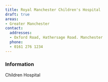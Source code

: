 ```yaml
---
title: Royal Manchester Children's Hospital
draft: true
areas:
- Greater Manchester
contact:
  addresses:
  - Oxford Road, Hathersage Road. Manchester
  phone:
  - 0161 276 1234
---
```


### Information
Children Hospital

